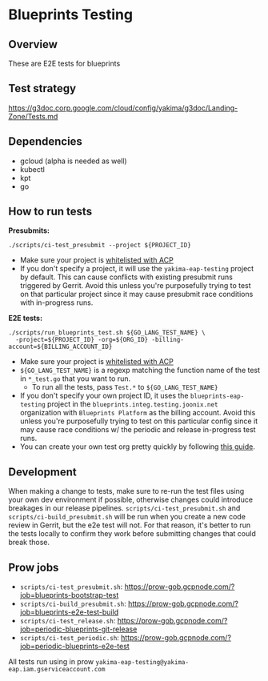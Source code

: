 # Blueprints Testing

## Overview
These are E2E tests for blueprints

## Test strategy
https://g3doc.corp.google.com/cloud/config/yakima/g3doc/Landing-Zone/Tests.md

## Dependencies
- gcloud (alpha is needed as well)
- kubectl
- kpt
- go

## How to run tests
**Presubmits:**
```
./scripts/ci-test_presubmit --project ${PROJECT_ID}
```
  - Make sure your project is [whitelisted with ACP](https://g3doc.corp.google.com/cloud/config/yakima/g3doc/Landing-Zone/Allowlists.md?cl=head#acp-api-visibility)
  - If you don't specify a project, it will use the `yakima-eap-testing` project by default. This can cause conflicts with existing presubmit runs triggered by Gerrit. Avoid this unless you're purposefully trying to test on that particular project since it may cause presubmit race conditions with in-progress runs.

**E2E tests:**
```
./scripts/run_blueprints_test.sh ${GO_LANG_TEST_NAME} \
  -project=${PROJECT_ID} -org=${ORG_ID} -billing-account=${BILLING_ACCOUNT_ID}
```
  - Make sure your project is [whitelisted with ACP](https://g3doc.corp.google.com/cloud/config/yakima/g3doc/Landing-Zone/Allowlists.md?cl=head#acp-api-visibility)
  - `${GO_LANG_TEST_NAME}` is a regexp matching the function name of the test in `*_test.go` that you want to run.
    - To run all the tests, pass `Test.*` to `${GO_LANG_TEST_NAME}`
  - If you don't specify your own project ID, it uses the `blueprints-eap-testing` project in the `blueprints.integ.testing.joonix.net` organization with `Blueprints Platform` as the billing account. Avoid this unless you're purposefully trying to test on this particular config since it may cause race conditions w/ the periodic and release in-progress test runs.
  - You can create your own test org pretty quickly by following [this guide](go/create-test-org).

## Development
When making a change to tests, make sure to re-run the test files using your own dev environment if possible, otherwise changes could introduce breakages in our release pipelines. `scripts/ci-test_presubmit.sh` and `scripts/ci-build_presubmit.sh` will be run when you create a new code review in Gerrit, but the e2e test will not. For that reason, it's better to run the tests locally to confirm they work before submitting changes that could break those.

## Prow jobs
- `scripts/ci-test_presubmit.sh`: https://prow-gob.gcpnode.com/?job=blueprints-bootstrap-test
- `scripts/ci-build_presubmit.sh`: https://prow-gob.gcpnode.com/?job=blueprints-e2e-test-build
- `scripts/ci-test_release.sh`: https://prow-gob.gcpnode.com/?job=periodic-blueprints-git-release
- `scripts/ci-test_periodic.sh`: https://prow-gob.gcpnode.com/?job=periodic-blueprints-e2e-test

All tests run using in prow `yakima-eap-testing@yakima-eap.iam.gserviceaccount.com`

